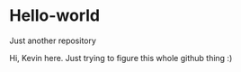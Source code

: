 # Hello-world
Just another repository 



Hi, Kevin here. Just trying to figure this whole github thing :)
